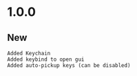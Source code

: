 # 1.0.0
## New
    Added Keychain
    Added keybind to open gui
    Added auto-pickup keys (can be disabled)